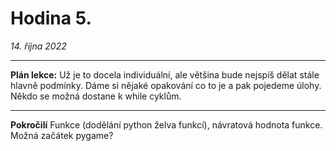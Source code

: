 # Hodina 5.
_14. října 2022_

-------

**Plán lekce:**
Už je to docela individuální, ale většina bude nejspíš dělat stále hlavně podmínky.
Dáme si nějaké opakování co to je a pak pojedeme úlohy.
Někdo se možná dostane k while cyklům.


------

**Pokročilí**
Funkce (dodělání python želva funkcí), návratová hodnota funkce.
Možná začátek pygame?

